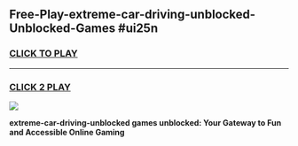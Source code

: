 
## Free-Play-extreme-car-driving-unblocked-Unblocked-Games #ui25n
<h3>
<a href="https://news.freeplayer.one?title=extreme-car-driving-unblocked&ref=8M">CLICK TO PLAY</a></h3>
<hr>

<h3>
<a href="https://news.freeplayer.one?title=extreme-car-driving-unblocked&ref=8M">CLICK 2 PLAY</a>
  
</h3>

<a href="https://news.freeplayer.one?title=extreme-car-driving-unblocked&ref=8M"><img src="https://clearcache.store/games.png"></a>


**extreme-car-driving-unblocked games unblocked: Your Gateway to Fun and Accessible Online Gaming**
